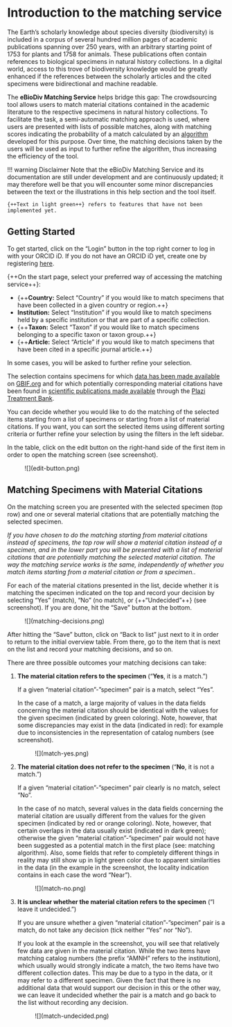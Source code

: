 # Introduction to the matching service

The Earth’s scholarly knowledge about species diversity (biodiversity) is included in a corpus of several hundred million pages of academic publications spanning over 250 years, with an arbitrary starting point of 1753 for plants and 1758 for animals. These publications often contain references to biological specimens in natural history collections. In a digital world, access to this trove of biodiversity knowledge would be greatly enhanced if the references between the scholarly articles and the cited specimens were bidirectional and machine readable.

The **eBioDiv Matching Service** helps bridge this gap: The crowdsourcing tool allows users to match material citations contained in the academic literature to the respective specimens in natural history collections. To facilitate the task, a semi-automatic matching approach is used, where users are presented with lists of possible matches, along with matching scores indicating the probability of a match calculated by an [algorithm](matching_algorithm.md) developed for this purpose. Over time, the matching decisions taken by the users will be used as input to further refine the algorithm, thus increasing the efficiency of the tool.

!!! warning Disclaimer
    Note that the eBioDiv Matching Service and its documentation are still under development and are continuously updated; it may therefore well be that you will encounter some minor discrepancies between the text or the illustrations in this help section and the tool itself.

    {++Text in light green++} refers to features that have not been implemented yet.

## Getting Started

To get started, click on the “Login” button in the top right corner to log in with your ORCID iD. If you do not have an ORCID iD yet, create one by registering [here](https://orcid.org/register).

{++On the start page, select your preferred way of accessing the matching service++}:

- {++**Country:** Select “Country” if you would like to match specimens that have been collected in a given country or region.++}
- **Institution:** Select “Institution” if you would like to match specimens held by a specific institution or that are part of a specific collection.
- {++**Taxon:** Select “Taxon” if you would like to match specimens belonging to a specific taxon or taxon group.++}
- {++**Article:** Select “Article” if you would like to match specimens that have been cited in a specific journal article.++}

In some cases, you will be asked to further refine your selection.

The selection contains specimens for which [data has been made available](data.md) on [GBIF.org](https://www.gbif.org/) and for which potentially corresponding material citations have been found in [scientific publications made available](data.md) through the [Plazi Treatment Bank](http://plazi.org/treatmentbank/).

You can decide whether you would like to do the matching of the selected items starting from a list of specimens or starting from a list of material citations. If you want, you can sort the selected items using different sorting criteria or further refine your selection by using the filters in the left sidebar.

In the table, click on the edit button on the right-hand side of the first item in order to open the matching screen (see screenshot).   

<figure markdown>
  ![](edit-button.png)
</figure>

## Matching Specimens with Material Citations
On the matching screen you are presented with the selected specimen (top row) and one or several material citations that are potentially matching the selected specimen.

*If you have chosen to do the matching starting from material citations instead of specimens, the top row will show a material citation instead of a specimen, and in the lower part you will be presented with a list of material citations that are potentially matching the selected material citation. The way the matching service works is the same, independently of whether you match items starting from a material citation or from a specimen..*

For each of the material citations presented in the list, decide whether it is matching the specimen indicated on the top and record your decision by selecting “Yes” (match), “No” (no match), or {++“Undecided”++} (see screenshot). If you are done, hit the “Save” button at the bottom.

<figure markdown>
  ![](matching-decisions.png)
</figure>

After hitting the “Save” button, click on “Back to list” just next to it in order to return to the initial overview table. From there, go to the item that is next on the list and record your matching decisions, and so on.

There are three possible outcomes your matching decisions can take:

1. **The material citation refers to the specimen** (“**Yes**, it is a match.”)

    If a given “material citation”-”specimen” pair is a match, select “Yes”.

    In the case of a match, a large majority of values in the data fields concerning the material citation should be identical with the values for the given specimen (indicated by green coloring).
    Note, however, that some discrepancies may exist in the data (indicated in red): for example due to inconsistencies in the representation of catalog numbers (see screenshot).    

    <figure markdown>
        ![](match-yes.png)
    </figure>

1. **The material citation does not refer to the specimen** (“**No**, it is not a match.”)

    If a given “material citation”-”specimen” pair clearly is no match, select “No”.

    In the case of no match, several values in the data fields concerning the material citation are usually different from the values for the given specimen (indicated by red or orange coloring).
    Note, however, that certain overlaps in the data usually exist (indicated in dark green); otherwise the given “material citation”-”specimen” pair would not have been suggested as a potential match in the first place (see: matching algorithm). Also, some fields that refer to completely different things in reality may still show up in light green color due to apparent similarities in the data (in the example in the screenshot, the locality indication contains in each case the word “Near”). 

    <figure markdown>
        ![](match-no.png)
    </figure>

1. **It is unclear whether the material citation refers to the specimen** (“I leave it undecided.”)

    If you are unsure whether a given “material citation”-”specimen” pair is a match, do not take any decision (tick neither “Yes” nor “No”).

    If you look at the example in the screenshot, you will see that relatively few data are given in the material citation. While the two items have matching catalog numbers (the prefix “AMNH” refers to the institution), which usually would strongly indicate a match, the two items have two different collection dates. This may be due to a typo in the data, or it may refer to a different specimen. Given the fact that there is no additional data that would support our decision in this or the other way, we can leave it undecided whether the pair is a match and go back to the list without recording any decision.

    <figure markdown>
      ![](match-undecided.png)
    </figure>
